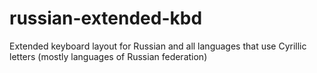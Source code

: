 russian-extended-kbd
====================

Extended keyboard layout for Russian and all languages that use Cyrillic letters (mostly languages of Russian federation)
